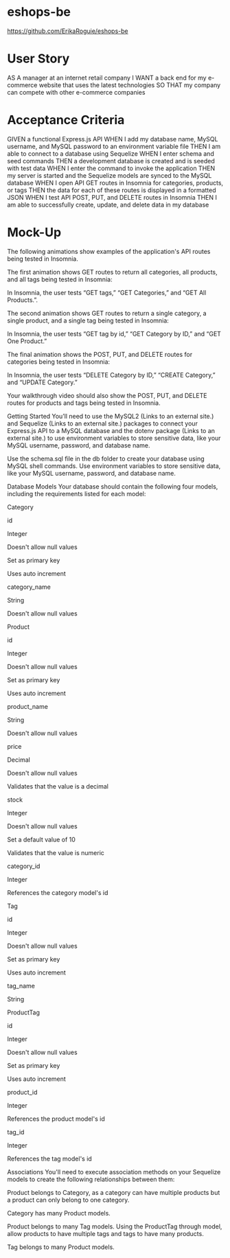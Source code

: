 # eshops-be
https://github.com/ErikaRoguie/eshops-be
# User Story
AS A manager at an internet retail company
I WANT a back end for my e-commerce website that uses the latest technologies
SO THAT my company can compete with other e-commerce companies
# Acceptance Criteria
GIVEN a functional Express.js API
WHEN I add my database name, MySQL username, and MySQL password to an environment variable file
THEN I am able to connect to a database using Sequelize
WHEN I enter schema and seed commands
THEN a development database is created and is seeded with test data
WHEN I enter the command to invoke the application
THEN my server is started and the Sequelize models are synced to the MySQL database
WHEN I open API GET routes in Insomnia for categories, products, or tags
THEN the data for each of these routes is displayed in a formatted JSON
WHEN I test API POST, PUT, and DELETE routes in Insomnia
THEN I am able to successfully create, update, and delete data in my database
# Mock-Up
The following animations show examples of the application's API routes being tested in Insomnia.

The first animation shows GET routes to return all categories, all products, and all tags being tested in Insomnia:

In Insomnia, the user tests “GET tags,” “GET Categories,” and “GET All Products.”.

The second animation shows GET routes to return a single category, a single product, and a single tag being tested in Insomnia:

In Insomnia, the user tests “GET tag by id,” “GET Category by ID,” and “GET One Product.”

The final animation shows the POST, PUT, and DELETE routes for categories being tested in Insomnia:

In Insomnia, the user tests “DELETE Category by ID,” “CREATE Category,” and “UPDATE Category.”

Your walkthrough video should also show the POST, PUT, and DELETE routes for products and tags being tested in Insomnia.

Getting Started
You’ll need to use the MySQL2 (Links to an external site.) and Sequelize (Links to an external site.) packages to connect your Express.js API to a MySQL database and the dotenv package (Links to an external site.) to use environment variables to store sensitive data, like your MySQL username, password, and database name.

Use the schema.sql file in the db folder to create your database using MySQL shell commands. Use environment variables to store sensitive data, like your MySQL username, password, and database name.

Database Models
Your database should contain the following four models, including the requirements listed for each model:

Category

id

Integer

Doesn't allow null values

Set as primary key

Uses auto increment

category_name

String

Doesn't allow null values

Product

id

Integer

Doesn't allow null values

Set as primary key

Uses auto increment

product_name

String

Doesn't allow null values

price

Decimal

Doesn't allow null values

Validates that the value is a decimal

stock

Integer

Doesn't allow null values

Set a default value of 10

Validates that the value is numeric

category_id

Integer

References the category model's id

Tag

id

Integer

Doesn't allow null values

Set as primary key

Uses auto increment

tag_name

String

ProductTag

id

Integer

Doesn't allow null values

Set as primary key

Uses auto increment

product_id

Integer

References the product model's id

tag_id

Integer

References the tag model's id

Associations
You'll need to execute association methods on your Sequelize models to create the following relationships between them:

Product belongs to Category, as a category can have multiple products but a product can only belong to one category.

Category has many Product models.

Product belongs to many Tag models. Using the ProductTag through model, allow products to have multiple tags and tags to have many products.

Tag belongs to many Product models.